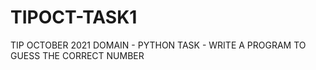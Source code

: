 # TIPOCT-TASK1
TIP OCTOBER 2021 
DOMAIN - PYTHON
TASK - WRITE A PROGRAM TO GUESS THE CORRECT NUMBER
